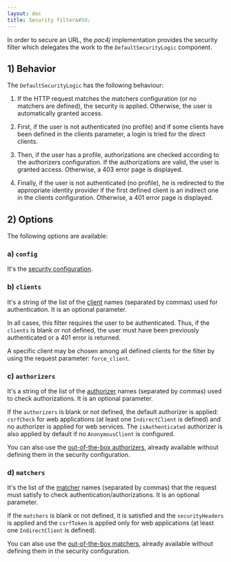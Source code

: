```yaml
---
layout: doc
title: Security filter&#58;
---
```


In order to secure an URL, the *pac4j* implementation provides the security filter which delegates the work to the `DefaultSecurityLogic` component.

## 1) Behavior

The `DefaultSecurityLogic` has the following behaviour:

1. If the HTTP request matches the matchers configuration (or no matchers are defined), the security is applied. Otherwise, the user is automatically granted access.

2. First, if the user is not authenticated (no profile) and if some clients have been defined in the clients parameter, a login is tried for the direct clients.

3. Then, if the user has a profile, authorizations are checked according to the authorizers configuration. If the authorizations are valid, the user is granted access. Otherwise, a 403 error page is displayed.

4. Finally, if the user is not authenticated (no profile), he is redirected to the appropriate identity provider if the first defined client is an indirect one in the clients configuration. Otherwise, a 401 error page is displayed.

## 2) Options

The following options are available:

### a) `config`

It's the [security configuration](config.html).

### b) `clients`

It's a string of the list of the [client](clients.html) names (separated by commas) used for authentication. It is an optional parameter.

In all cases, this filter requires the user to be authenticated. Thus, if the `clients` is blank or not defined, the user must have been previously authenticated or a 401 error is returned.

A specific client may be chosen among all defined clients for the filter by using the request parameter: `force_client`.

### c) `authorizers`

It's a string of the list of the [authorizer](authorizers.html) names (separated by commas) used to check authorizations. It is an optional parameter.

If the `authorizers` is blank or not defined, the default authorizer is applied: `csrfCheck` for web applications (at least one `IndirectClient` is defined) and no authorizer is applied for web services.
The `isAuthenticated` authorizer is also applied by default if no `AnonymousClient` is configured.

You can also use the [out-of-the-box authorizers](authorizers.html#-default-authorizer-names), already available without defining them in the security configuration.

### d) `matchers`

It's the list of the [matcher](matchers.html) names (separated by commas) that the request must satisfy to check authentication/authorizations. It is an optional parameter.

If the `matchers` is blank or not defined, it is satisfied and the `securityHeaders` is applied and the `csrfToken` is applied only for web applications (at least one `IndirectClient` is defined).

You can also use the [out-of-the-box matchers](matchers.html#3-default-matchers), already available without defining them in the security configuration.
